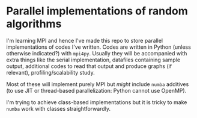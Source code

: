 # Parallel implementations of random algorithms

I'm learning MPI and hence I've made this repo to store parallel implementations of codes I've written. Codes are written in Python (unless otherwise indicated?) with `mpi4py`. Usually they will be accompanied with extra things like the serial implementation, datafiles containing sample output, additional codes to read that output and produce graphs (if relevant), profiling/scalability study.

Most of these will implement purely MPI but *might* include `numba` additives (to use JIT or thread-based parallelization: Python cannot use OpenMP).

I'm trying to achieve class-based implementations but it is tricky to make `numba` work with classes straightforwardly.
